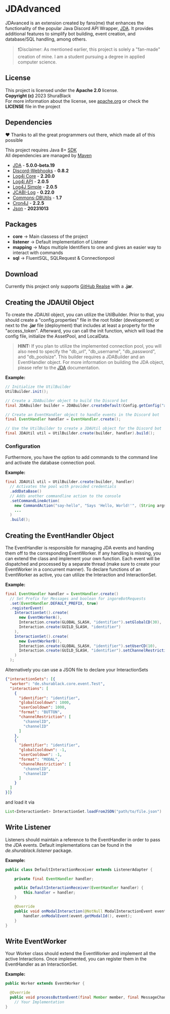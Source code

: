 # JDAdvanced
JDAvanced is an extension created by fans(me) that enhances the functionality of the popular Java Discord API Wrapper, 
[JDA](https://github.com/discord-jda/JDA). It provides additional features to simplify bot building, event creation, and database/SQL handling, among others.
> ❗️Disclaimer: As mentioned earlier, this project is solely a "fan-made" creation of mine. I am a student pursuing a degree in applied computer science.

## License
This project is licensed under the **Apache 2.0** license.<br>
**Copyright (c)** 2023 ShuraBlack<br>
For more information about the license, see [apache.org](https://www.apache.org/licenses/LICENSE-2.0)
or check the <b>LICENSE</b> file in the project

## Dependencies
❤️ Thanks to all the great programmers out there, which made all of this possible

This project requires Java 8+ [SDK](https://www.oracle.com/java/technologies/downloads/)<br>
All dependencies are managed by [Maven](https://maven.apache.org)
- [JDA](https://github.com/discord-jda/JDA) - **5.0.0-beta.19**
- [Discord-Webhooks](https://github.com/MinnDevelopment/discord-webhooks) - **0.8.2**
- [Log4j Core](https://github.com/apache/logging-log4j2) - **2.20.0**
- [Log4j API](https://github.com/apache/logging-log4j2) - **2.0.5**
- [Log4J Simple](https://github.com/apache/logging-log4j2) - **2.0.5**
- [JCABI-Log](https://github.com/jcabi/jcabi-log) - **0.22.0**
- [Commons-DBUtils](commons-dbutils) - **1.7**
- [Cron4J](https://github.com/Takuto88/cron4j) - **2.2.5**
- [Json](https://github.com/stleary/JSON-java) - **20231013**

## Packages
- **core** -> Main classess of the project
- **listener** -> Default implementation of Listener
- **mapping** -> Maps multiple Identifiers to one and gives an easier way to interact with commands
- **sql** -> FluentSQL, SQLRequest & Connectionpool

## Download
Currently this project only supports [GitHub Realse](https://github.com/ShuraBlack/JDAdvanced/releases) with a **.jar**.


## Creating the JDAUtil Object
To create the JDAUtil object, you can utilize the UtilBuilder. Prior to that, you should create a "config.properties" file in the root folder (development) or next to the **.jar** file (deployment)
that includes at least a property for the "access_token". Afterward, you can call the init function, which will load the config file, initialize the AssetPool, and LocalData.
> **HINT:** If you plan to utilize the implemented connection pool, you will also need to specify the "db_url", "db_username", "db_password", and "db_poolsize".
This builder requires a JDABuilder and an EventHandler object. For more information on building the JDA object, please refer to the [JDA](https://github.com/discord-jda/JDA) documentation.<br>

**Example:**

```java
// Initialize the UtilBuilder
UtilBuilder.init();

// Create a JDABuilder object to build the Discord bot
final JDABuilder builder = JDABuilder.createDefault(Config.getConfig("access_token"));

// Create an EventHandler object to handle events in the Discord bot
final EventHandler handler = EventHandler.create();

// Use the UtilBuilder to create a JDAUtil object for the Discord bot
final JDAUtil util = UtilBuilder.create(builder, handler).build();
```

### Configuration
Furthermore, you have the option to add commands to the command line and activate the database connection pool.<br>

**Example:**

```java
final JDAUtil util = UtilBuilder.create(builder, handler)
  // Activates the pool with provided credentials
  .addDataBase()
  // Adds another commandline action to the console
  .setCommandLineAction(
    new CommandAction("say-hello", "Says 'Hello, World!'", (String args) -> System.out.println("Hello, World!"))
    ...
  )
  .build();
```

## Creating the EventHandler Object
The EventHandler is responsible for managing JDA events and handing them off to the corresponding EventWorker. 
If any handling is missing, you can extend the class and implement your own function.
Each event will be dispatched and processed by a separate thread (make sure to create your EventWorker in a concurrent manner).
To declare functions of an EventWorker as active, you can utilize the Interaction and InteractionSet.<br>

**Example:**

```java
final EventHandler handler = EventHandler.create()
  // Set Prefix for Messages and boolean for ingoreBotRequests
  .set(EventHandler.DEFAULT_PREFIX, true)
  .registerEvent(
    InteractionSet().create(
      new EventWorkerA(),
      Interaction.create(GLOBAL_SLASH, "identifier").setGlobalCD(30),
      Interaction.create(GUILD_SLASH, "identifier")
    ),
    InteractionSet().create(
      new EventWorkerB(),
      Interaction.create(GLOBAL_SLASH, "identifier").setUserCD(10),
      Interaction.create(GUILD_SLASH, "identifier").setChannelRestriction(List.of(...))
    )
  );
```
Alternatively you can use a JSON file to declare your InteractionSets
```json
{"interactionSets": [{
  "worker": "de.shurablack.core.event.Test",
  "interactions": [
    {
      "identifier": "identifier",
      "globalCooldown": 1000,
      "userCooldown": 1000,
      "format": "BUTTON",
      "channelRestriction": [
        "channelID",
        "channelID"
      ]
    },
    {
      "identifier": "identifier",
      "globalCooldown": -1,
      "userCooldown": -1,
      "format": "MODAL",
      "channelRestriction": [
        "channelID",
        "channelID"
      ]
    }
  ]
}]}
```
and load it via
```java
List<InteractionSet> InteractionSet.loadFromJSON("path/to/file.json")
```


## Write Listener
Listeners should maintain a reference to the EventHandler in order to pass the JDA events. Default implementations can be found in the _de.shurablack.listener_ package.

**Example:**

```java
public class DefaultInteractionReceiver extends ListenerAdapter {

    private final EventHandler handler;

    public DefaultInteractionReceiver(EventHandler handler) {
        this.handler = handler;
    }

    @Override
    public void onModalInteraction(@NotNull ModalInteractionEvent event) {
        handler.onModalEvent(event.getModalId(), event);
    }
}
```

## Write EventWorker
Your Worker class should extend the EventWorker and implement all the active Interactions. Once implemented, you can register them in the EventHandler as an InteractionSet.

**Example:**

```java
public Worker extends EventWorker {

  @Override
  public void processButtonEvent(final Member member, final MessageChannelUnion channel, final String compID, final ButtonInteractionEvent event)
    // Your Implementation
}
```
